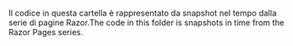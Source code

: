 <span data-ttu-id="356ae-101">Il codice in questa cartella è rappresentato da snapshot nel tempo dalla serie di pagine Razor.</span><span class="sxs-lookup"><span data-stu-id="356ae-101">The code in this folder is snapshots in time from the Razor Pages series.</span></span>
